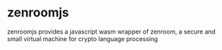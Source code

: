 # zenroomjs
zenroomjs provides a javascript wasm wrapper of zenroom, a secure and small virtual machine for crypto language processing
